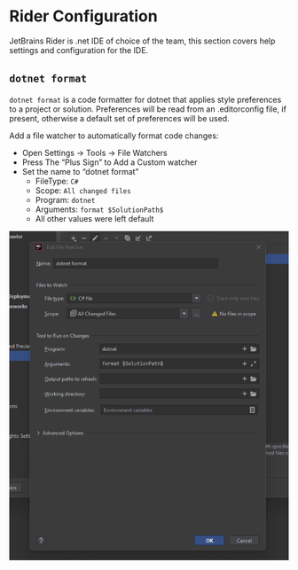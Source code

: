 # Rider Configuration

JetBrains Rider is .net IDE of choice of the team, this section covers help settings and configuration for the IDE.

## `dotnet format`

`dotnet format` is a code formatter for dotnet that applies style preferences to a project or solution. Preferences will be read from an .editorconfig file, if present, otherwise a default set of preferences will be used.  

Add a file watcher to automatically format code changes:

- Open Settings -> Tools -> File Watchers
- Press The “Plus Sign” to Add a Custom watcher
- Set the name to “dotnet format”
  - FileType: `C#`
  - Scope: `All changed files`
  - Program: `dotnet`
  - Arguments: `format $SolutionPath$`
  - All other values were left default

![Rider file watcher](./images/rider-dotnet-format-watcher.png)

